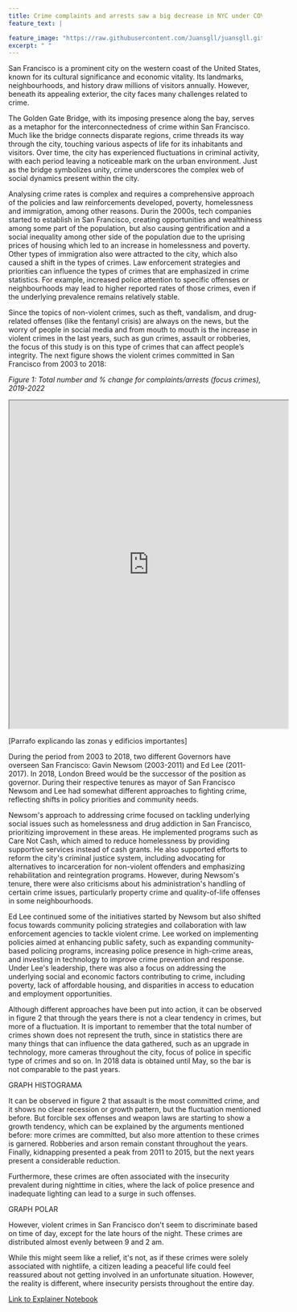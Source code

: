 ```yaml
---
title: Crime complaints and arrests saw a big decrease in NYC under COVID-19 – Why?
feature_text: |

feature_image: "https://raw.githubusercontent.com/Juansgll/juansgll.github.io/main/Pictures/banner_locals_SanFranciscoNorthernCalifornia.jpg"
excerpt: " "
---
```

San Francisco is a prominent city on the western coast of the United States, known for its cultural significance and economic vitality. Its landmarks, neighbourhoods, and history draw millions of visitors annually. However, beneath its appealing exterior, the city faces many challenges related to crime.  

The Golden Gate Bridge, with its imposing presence along the bay, serves as a metaphor for the interconnectedness of crime within San Francisco. Much like the bridge connects disparate regions, crime threads its way through the city, touching various aspects of life for its inhabitants and visitors. Over time, the city has experienced fluctuations in criminal activity, with each period leaving a noticeable mark on the urban environment. Just as the bridge symbolizes unity, crime underscores the complex web of social dynamics present within the city. 

Analysing crime rates is complex and requires a comprehensive approach of the policies and law reinforcements developed, poverty, homelessness and immigration, among other reasons. Durin the 2000s, tech companies started to establish in San Francisco, creating opportunities and wealthiness among some part of the population, but also causing gentrification and a social inequality among other side of the population due to the uprising prices of housing which led to an increase in homelessness and poverty. Other types of immigration also were attracted to the city, which also caused a shift in the types of crimes. Law enforcement strategies and priorities can influence the types of crimes that are emphasized in crime statistics. For example, increased police attention to specific offenses or neighbourhoods may lead to higher reported rates of those crimes, even if the underlying prevalence remains relatively stable. 

Since the topics of non-violent crimes, such as theft, vandalism, and drug-related offenses (like the fentanyl crisis)  are always on the news, but the worry of people in social media and from mouth to mouth is the increase in violent crimes in the last years, such as gun crimes, assault or robberies, the focus of this study is on this type of crimes that can affect people’s integrity. The next figure shows the violent crimes committed in San Francisco from 2003 to 2018: 

*Figure 1: Total number and % change for complaints/arrests (focus crimes), 2019-2022*
<iframe src="https://raw.githubusercontent.com/Juansgll/juansgll.github.io/main/Pictures/mapa_interactivo.html" width="110%" height="650px"></iframe>
 

[Parrafo explicando las zonas y edificios importantes] 

 

During the period from 2003 to 2018, two different Governors have overseen San Francisco: Gavin Newsom (2003-2011) and Ed Lee (2011-2017). In 2018, London Breed would be the successor of the position as governor. During their respective tenures as mayor of San Francisco Newsom and Lee had somewhat different approaches to fighting crime, reflecting shifts in policy priorities and community needs. 

Newsom's approach to addressing crime focused on tackling underlying social issues such as homelessness and drug addiction in San Francisco, prioritizing improvement in these areas. He implemented programs such as Care Not Cash, which aimed to reduce homelessness by providing supportive services instead of cash grants. He also supported efforts to reform the city's criminal justice system, including advocating for alternatives to incarceration for non-violent offenders and emphasizing rehabilitation and reintegration programs. However, during Newsom's tenure, there were also criticisms about his administration's handling of certain crime issues, particularly property crime and quality-of-life offenses in some neighbourhoods. 

Ed Lee continued some of the initiatives started by Newsom but also shifted focus towards community policing strategies and collaboration with law enforcement agencies to tackle violent crime. Lee worked on implementing policies aimed at enhancing public safety, such as expanding community-based policing programs, increasing police presence in high-crime areas, and investing in technology to improve crime prevention and response. Under Lee's leadership, there was also a focus on addressing the underlying social and economic factors contributing to crime, including poverty, lack of affordable housing, and disparities in access to education and employment opportunities. 

Although different approaches have been put into action, it can be observed in figure 2 that through the years there is not a clear tendency in crimes, but more of a fluctuation. It is important to remember that the total number of crimes shown does not represent the truth, since in statistics there are many things that can influence the data gathered, such as an upgrade in technology, more cameras throughout the city, focus of police in specific type of crimes and so on. In 2018 data is obtained until May, so the bar is not comparable to the past years. 

 

GRAPH HISTOGRAMA 

 

It can be observed in figure 2 that assault is the most committed crime, and it shows no clear recession or growth pattern, but the fluctuation mentioned before. But forcible sex offenses and weapon laws are starting to show a growth tendency, which can be explained by the arguments mentioned before: more crimes are committed, but also more attention to these crimes is garnered. Robberies and arson remain constant throughout the years. Finally, kidnapping presented a peak from 2011 to 2015, but the next years present a considerable reduction. 

Furthermore, these crimes are often associated with the insecurity prevalent during nighttime in cities, where the lack of police presence and inadequate lighting can lead to a surge in such offenses. 

  

GRAPH POLAR 

However, violent crimes in San Francisco don't seem to discriminate based on time of day, except for the late hours of the night. These crimes are distributed almost evenly between 9 and 2 am. 

  

While this might seem like a relief, it's not, as if these crimes were solely associated with nightlife, a citizen leading a peaceful life could feel reassured about not getting involved in an unfortunate situation. However, the reality is different, where insecurity persists throughout the entire day. 

[Link to Explainer Notebook](https://sdataanalyse.github.io/about/ "Link to Explainer Notebook")


